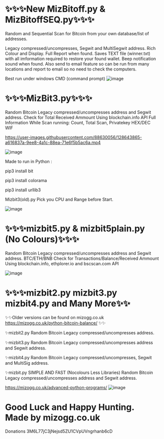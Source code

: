 # ✨✨✨New MizBitoff.py & MizBitoffSEQ.py✨✨✨

Random and Sequential Scan for Bitcoin from your own database/list of addresses.

Legacy compressed/uncompresses, Segwit and MultiSegwit address. Rich Colour and Display. Full Report when found. Saves TEXT file (winner.txt) with all imformation required to restore your found wallet. Beep notification sound when found. Also send to email feature so can be run from many locations and report to email so no need to check the computers.

Best run under windows CMD (command prompt)
![image](https://user-images.githubusercontent.com/88630056/131904514-4cf99b78-b5d2-43df-aa27-cf48a520b5c4.png)



# ✨✨✨MizBit3.py✨✨✨
Random Bitcoin Legacy compressed/uncompresses address and Segwit address. Check for Total Received Ammount Using blockchain.info API
Full Information While Scan running: Count, Total Scan, Privatekey HEX/DEC WIF  


https://user-images.githubusercontent.com/88630056/128643865-a616837a-9ee8-4a1c-88ea-71e6f5b5ac6a.mp4


![image](https://user-images.githubusercontent.com/88630056/128643882-772cc844-af44-4603-95a2-c1f13cbe6eba.png)

Made to run in Python :

pip3 install bit

pip3 install colorama

pip3 install urllib3

Mizbit3(old).py Pick you CPU and Range before Start.

![image](https://user-images.githubusercontent.com/88630056/128741025-0cd39472-d2bc-45e1-8d55-828b435d1f94.png)

# ✨✨✨mizbit5.py & mizbit5plain.py (No Colours)✨✨✨

Random Bitcoin Legacy compressed/uncompresses address and Segwit address. BTC/ETH/BNB Check for Transactions/Balance/Received Ammount Using blockchain.info, ethplorer.io and bscscan.com API

![image](https://user-images.githubusercontent.com/88630056/129409004-e35670d8-a2e4-4e97-bd4b-07b3f20c0d6b.png)

# ✨✨✨mizbit2.py mizbit3.py mizbit4.py and Many More✨✨

✨✨Older versions can be found on mizogg.co.uk https://mizogg.co.uk/python-bitcoin-balance/ ✨✨

✨mizbit2.py Random Bitcoin Legacy compressed/uncompresses address.


✨mizbit3.py Random Bitcoin Legacy compressed/uncompresses address and Segwit address.


✨mizbit4.py Random Bitcoin Legacy compressed/uncompresses, Segwit and MultiSig address.


✨mizbit.py SIMPLE AND FAST  (Nocolours Less Libraries) Random Bitcoin Legacy compressed/uncompresses address and Segwit address.


https://mizogg.co.uk/advanced-python-programs/
![image](https://user-images.githubusercontent.com/88630056/128644014-bb3e8199-1252-44a7-acde-e192509f7e5e.png)

# Good Luck and Happy Hunting. Made by mizogg.co.uk
Donations 3M6L77jC3jNejsd5ZU1CVpUVngrhanb6cD

